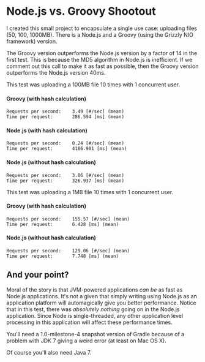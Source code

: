 # Node.js vs. Groovy Shootout

I created this small project to encapsulate a single use case: uploading files (50, 100, 1000MB). There is a Node.js
and a Groovy (using the Grizzly NIO framework) version.

The Groovy version outperforms the Node.js version by a factor of 14 in the first test. This is because the
MD5 algorithm in Node.js is inefficient. If we comment out this call to make it as fast as possible, then the
Groovy version outperforms the Node.js version 40ms.

This test was uploading a 100MB file 10 times with 1 concurrent user.

#### Groovy (with hash calculation)

    Requests per second:    3.49 [#/sec] (mean)
    Time per request:       286.594 [ms] (mean)

#### Node.js (with hash calculation)

    Requests per second:    0.24 [#/sec] (mean)
    Time per request:       4186.901 [ms] (mean)

#### Node.js (without hash calculation)

    Requests per second:    3.06 [#/sec] (mean)
    Time per request:       326.937 [ms] (mean)


This test was uploading a 1MB file 10 times with 1 concurrent user.

#### Groovy (with hash calculation)

    Requests per second:    155.57 [#/sec] (mean)
    Time per request:       6.428 [ms] (mean)

#### Node.js (without hash calculation)

    Requests per second:    129.06 [#/sec] (mean)
    Time per request:       7.748 [ms] (mean)

## And your point?

Moral of the story is that JVM-powered applications *can be* as fast as Node.js applications. It's not a
given that simply writing using Node.js as an application platform will automagically give you better
performance. Notice that in this test, there was *absolutely nothing* going on in the Node.js application. Since
Node is single-threaded, any other application level processing in this application will affect these performance
times.

You'll need a 1.0-milestone-4 snapshot version of Gradle because of a problem with JDK 7 giving a weird
error (at least on Mac OS X).

Of course you'll also need Java 7.
